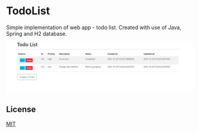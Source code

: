 # TodoList
Simple implementation of web app - todo list. Created with use of Java, Spring and H2 database.

![Screenshot](./screenshot.png)


## License

[MIT](https://choosealicense.com/licenses/mit/)
